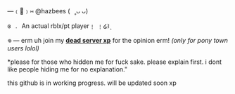 —﹙🍏﹚⑅   @hazbees   (⠀˳ᴗ ᴗ)

 ɞ⠀.⠀An actual rblx/pt player﹗ ﹗໒꒱۪

𖦹  — erm uh join my [**dead server xp**](https://discord.gg/dPRhM3hp) for the opinion erm! *(only for pony town users lolol)*

*please for those who hidden me for fuck sake. please explain first. i dont like people hiding me for no explanation."


this github is in working progress. will be updated soon xp
